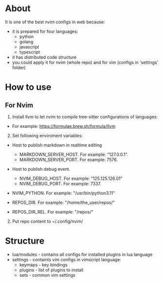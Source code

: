 # About
It is one of the best nvim configs in web because:
- it is prepared for four languages:
  - python
  - golang
  - javascript
  - typescript
- it has distributed code structure
- you could apply it for nvim (whole repo) and for vim (configs in 'settings' folder)

# How to use
## For Nvim
1. Install llvm to let nvim to compile tree-sitter configurations of languages:
  - For example: https://formulae.brew.sh/formula/llvm
2. Set following enviroment variables:
  - Host to publish markdown in realtime editing
      - MARKDOWN_SERVER_HOST. For example: "127.0.0.1".
      - MARKDOWN_SERVER_PORT. For example: 7576.
  - Host to publish debug event.
      - NVIM_DEBUG_HOST. For example: "125.125.126.01"
      - NVIM_DEBUG_PORT. For example: 7337.

  - NVIM_PYTHON. For example: "/usr/bin/python3.11"
  - REPOS_DIR. For example: "/home/the_user/repos/"
  - REPOS_DIR_REL. For example: "/repos/"

2. Put repo content to ~/.config/nvim/

# Structure
- lua/modules - contains all configs for installed plugins in lua language
- settings - containts vim configs in vimscript language:
  - keymaps - key bindings
  - plugins - list of plugins to install
  - sets - common vim settings
